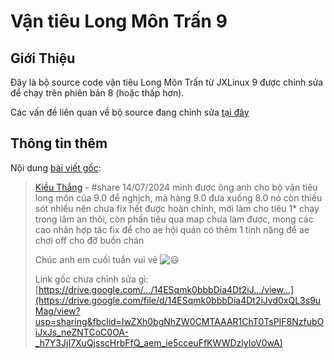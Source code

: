# Vận tiêu Long Môn Trấn 9

## Giới Thiệu
Đây là bộ source code vận tiêu Long Môn Trấn từ JXLinux 9 được chỉnh sửa để chạy trên phiên bản 8 (hoặc thấp hơn).

Các vấn đề liên quan về bộ source đang chỉnh sửa [tại đây](https://github.com/vinh-ttn/vantieu9/issues)


## Thông tin thêm
Nội dung [bài viết gốc](https://www.facebook.com/groups/volamquan/posts/1403274900381698):

> [Kiều Thắng](https://www.facebook.com/groups/800085930700601/user/100002850117432) - #share  14/07/2024 
>  mình được ông anh cho bộ vận tiêu long môn của 9.0 để nghịch, mà hàng 9.0 đưa xuống 8.0 nó còn thiếu sót nhiều nên chưa
> fix hết được hoàn chỉnh, mới làm cho tiêu 1* chạy trong lâm an thôi,
> còn phần tiêu qua map chưa làm được, mong các cao nhân hợp tác fix để
> cho ae hội quán có thêm 1 tính năng để ae chơi off cho đỡ buồn chán
> 
> Chúc anh em cuối tuần vui vẻ ![😃](https://static.xx.fbcdn.net/images/emoji.php/v9/t51/1/16/1f603.png)
> 
> 
> Link gốc chưa chỉnh sửa gì:
> [https://drive.google.com/.../14ESqmk0bbbDia4Dt2iJ.../view...](https://drive.google.com/file/d/14ESqmk0bbbDia4Dt2iJvd0xQL3s9uMag/view?usp=sharing&fbclid=IwZXh0bgNhZW0CMTAAAR1ChT0TsPIF8NzfubOiJxJs_neZNTCoC0OA-_h7Y3JjI7XuQjsscHrbFfQ_aem_ie5cceuFfKWWDzlyIoV0wA)
